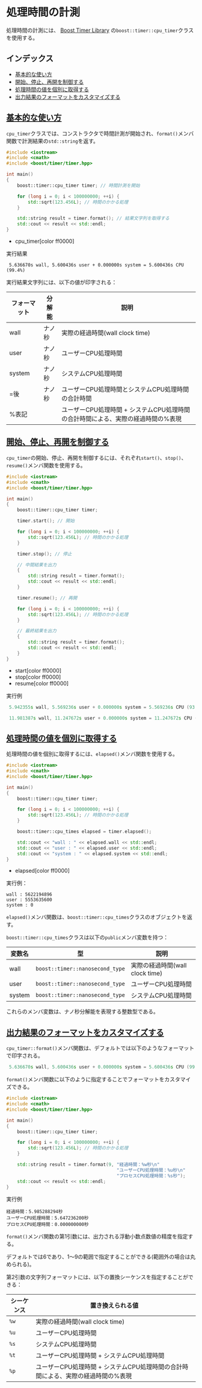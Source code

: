 # 処理時間の計測
処理時間の計測には、 [Boost Timer Library](http://www.boost.org/doc/libs/release/libs/timer/doc/index.html) の`boost::timer::cpu_timer`クラスを使用する。


## インデックス
- [基本的な使い方](#basic-usage)
- [開始、停止、再開を制御する](#start-stop-resume)
- [処理時間の値を個別に取得する](#elapsed-values)
- [出力結果のフォーマットをカスタマイズする](#customize-format)


## <a name="basic-usage" href="#basic-usage">基本的な使い方</a>
`cpu_timer`クラスでは、コンストラクタで時間計測が開始され、`format()`メンバ関数で計測結果の`std::string`を返す。

```cpp example
#include <iostream>
#include <cmath>
#include <boost/timer/timer.hpp>

int main()
{
    boost::timer::cpu_timer timer; // 時間計測を開始

    for (long i = 0; i < 100000000; ++i) {
        std::sqrt(123.456L); // 時間のかかる処理
    }

    std::string result = timer.format(); // 結果文字列を取得する
    std::cout << result << std::endl;
}
```
* cpu_timer[color ff0000]

実行結果
```
 5.636670s wall, 5.600436s user + 0.000000s system = 5.600436s CPU (99.4%)
```

実行結果文字列には、以下の値が印字される：

| フォーマット | 分解能 | 説明 |
|--------------|--------|---------------------------------|
| wall         | ナノ秒 | 実際の経過時間(wall clock time) |
| user         | ナノ秒 | ユーザーCPU処理時間 |
| system       | ナノ秒 | システムCPU処理時間 |
| =後          | ナノ秒 | ユーザーCPU処理時間とシステムCPU処理時間の合計時間 |
| %表記        |        | ユーザーCPU処理時間 + システムCPU処理時間の合計時間による、実際の経過時間の%表現 |


## <a name="start-stop-resume" href="#start-stop-resume">開始、停止、再開を制御する</a>
`cpu_timer`の開始、停止、再開を制御するには、それぞれ`start()`、`stop()`、`resume()`メンバ関数を使用する。

```cpp example
#include <iostream>
#include <cmath>
#include <boost/timer/timer.hpp>

int main()
{
    boost::timer::cpu_timer timer;

    timer.start(); // 開始

    for (long i = 0; i < 100000000; ++i) {
        std::sqrt(123.456L); // 時間のかかる処理
    }

    timer.stop(); // 停止

    // 中間結果を出力
    {
        std::string result = timer.format();
        std::cout << result << std::endl;
    }

    timer.resume(); // 再開

    for (long i = 0; i < 100000000; ++i) {
        std::sqrt(123.456L); // 時間のかかる処理
    }

    // 最終結果を出力
    {
        std::string result = timer.format();
        std::cout << result << std::endl;
    }
}
```
* start[color ff0000]
* stop[color ff0000]
* resume[color ff0000]

実行例
```cpp
 5.942355s wall, 5.569236s user + 0.000000s system = 5.569236s CPU (93.7%)

 11.981387s wall, 11.247672s user + 0.000000s system = 11.247672s CPU (93.9%)
```


## <a name="elapsed-values" href="#elapsed-values">処理時間の値を個別に取得する</a>
処理時間の値を個別に取得するには、`elapsed()`メンバ関数を使用する。

```cpp example
#include <iostream>
#include <cmath>
#include <boost/timer/timer.hpp>

int main()
{
    boost::timer::cpu_timer timer;

    for (long i = 0; i < 100000000; ++i) {
        std::sqrt(123.456L); // 時間のかかる処理
    }

    boost::timer::cpu_times elapsed = timer.elapsed();

    std::cout << "wall : " << elapsed.wall << std::endl;
    std::cout << "user : " << elapsed.user << std::endl;
    std::cout << "system : " << elapsed.system << std::endl;
}
```
* elapsed[color ff0000]

実行例：
```
wall : 5622194896
user : 5553635600
system : 0
```

`elapsed()`メンバ関数は、`boost::timer::cpu_times`クラスのオブジェクトを返す。

`boost::timer::cpu_times`クラスは以下の`public`メンバ変数を持つ：

| 変数名 | 型 | 説明 |
|--------|------------------------------|-------------------------|
| wall   | `boost::timer::nanosecond_type` | 実際の経過時間(wall clock time) |
| user   | `boost::timer::nanosecond_type` | ユーザーCPU処理時間 |
| system | `boost::timer::nanosecond_type` | システムCPU処理時間 |

これらのメンバ変数は、ナノ秒分解能を表現する整数型である。


## <a name="customize-format" href="#customize-format">出力結果のフォーマットをカスタマイズする</a>
`cpu_timer::format()`メンバ関数は、デフォルトでは以下のようなフォーマットで印字される。

```cpp
 5.636670s wall, 5.600436s user + 0.000000s system = 5.600436s CPU (99.4%)
```

`format()`メンバ関数に以下のように指定することでフォーマットをカスタマイズできる。

```cpp example
#include <iostream>
#include <cmath>
#include <boost/timer/timer.hpp>

int main()
{
    boost::timer::cpu_timer timer;

    for (long i = 0; i < 100000000; ++i) {
        std::sqrt(123.456L); // 時間のかかる処理
    }

    std::string result = timer.format(9, "経過時間：%w秒\n"
                                         "ユーザーCPU処理時間：%u秒\n"
                                         "プロセスCPU処理時間：%s秒");
    std::cout << result << std::endl;
}
```

実行例
```
経過時間：5.985288294秒
ユーザーCPU処理時間：5.647236200秒
プロセスCPU処理時間：0.000000000秒
```

`format()`メンバ関数の第1引数には、出力される浮動小数点数値の精度を指定する。

デフォルトでは6であり、1～9の範囲で指定することができる(範囲外の場合は丸められる)。

第2引数の文字列フォーマットには、以下の置換シーケンスを指定することができる：

| シーケンス | 置き換えられる値 |
|------|----------------------------------------------|
| `%w` | 実際の経過時間(wall clock time) |
| `%u` | ユーザーCPU処理時間 |
| `%s` | システムCPU処理時間 |
| `%t` | ユーザーCPU処理時間 + システムCPU処理時間 |
| `%p` | ユーザーCPU処理時間 + システムCPU処理時間の合計時間による、実際の経過時間の%表現 |


